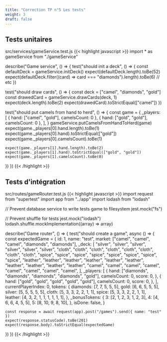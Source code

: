 ```yaml
---
title: "Correction TP n°5 Les tests"
weight: 3
draft: false
---
```


## Tests unitaires

src/services/gameService.test.js
{{< highlight javascript >}}
import * as gameService from "./gameService"

describe("Game service", () => {
  test("should init a deck", () => {
    const defaultDeck = gameService.initDeck()
    expect(defaultDeck.length).toBe(52)
    expect(defaultDeck.filter((card) => card === "diamonds").length).toBe(6)
    // etc
  })

  test("should draw cards", () => {
    const deck = ["camel", "diamonds", "gold"]
    const drawedCard = gameService.drawCards(deck, 1)
    expect(deck.length).toBe(2)
    expect(drawedCard).toStrictEqual(["camel"])
  })

  test("should put camels from hand to herd", () => {
    const game = {
      _players: [
        { hand: ["camel", "gold"], camelsCount: 0 },
        { hand: ["gold", "gold"], camelsCount: 0 },
      ],
    }
    gameService.putCamelsFromHandToHerd(game)
    expect(game._players[0].hand.length).toBe(1)
    expect(game._players[0].hand).toStrictEqual(["gold"])
    expect(game._players[0].camelsCount).toBe(1)

    expect(game._players[1].hand.length).toBe(2)
    expect(game._players[1].hand).toStrictEqual(["gold", "gold"])
    expect(game._players[1].camelsCount).toBe(0)
  })
})
{{< /highlight >}}

## Tests d'intégration

src/routes/gameRouter.test.js
{{< highlight javascript >}}
import request from "supertest"
import app from "../app"
import lodash from "lodash"

// Prevent database service to write tests game to filesystem
jest.mock("fs")

// Prevent shuffle for tests
jest.mock("lodash")
lodash.shuffle.mockImplementation((array) => array)

describe("Game router", () => {
  test("should create a game", async () => {
    const expectedGame = {
      id: 1,
      name: "test",
      market: ["camel", "camel", "camel", "diamonds", "diamonds"],
      _deck: [
        "silver",
        "silver",
        "silver",
        "silver",
        "silver",
        "silver",
        "cloth",
        "cloth",
        "cloth",
        "cloth",
        "cloth",
        "cloth",
        "cloth",
        "cloth",
        "spice",
        "spice",
        "spice",
        "spice",
        "spice",
        "spice",
        "spice",
        "spice",
        "leather",
        "leather",
        "leather",
        "leather",
        "leather",
        "leather",
        "leather",
        "leather",
        "leather",
        "leather",
        "camel",
        "camel",
        "camel",
        "camel",
        "camel",
        "camel",
        "camel",
        "camel",
      ],
      _players: [
        {
          hand: ["diamonds", "diamonds", "diamonds", "diamonds", "gold"],
          camelsCount: 0,
          score: 0,
        },
        {
          hand: ["gold", "gold", "gold", "gold", "gold"],
          camelsCount: 0,
          score: 0,
        },
      ],
      currentPlayerIndex: 0,
      tokens: {
        diamonds: [7, 7, 5, 5, 5],
        gold: [6, 6, 5, 5, 5],
        silver: [5, 5, 5, 5, 5],
        cloth: [5, 3, 3, 2, 2, 1, 1],
        spice: [5, 3, 3, 2, 2, 1, 1],
        leather: [4, 3, 2, 1, 1, 1, 1, 1, 1],
      },
      _bonusTokens: {
        3: [2, 1, 2, 3, 1, 2, 3],
        4: [4, 6, 6, 4, 5, 5],
        5: [8, 10, 9, 8, 10],
      },
      isDone: false,
    }

    const response = await request(app).post("/games").send({ name: "test" })
    expect(response.statusCode).toBe(201)
    expect(response.body).toStrictEqual(expectedGame)
  })
})
{{< /highlight >}}
